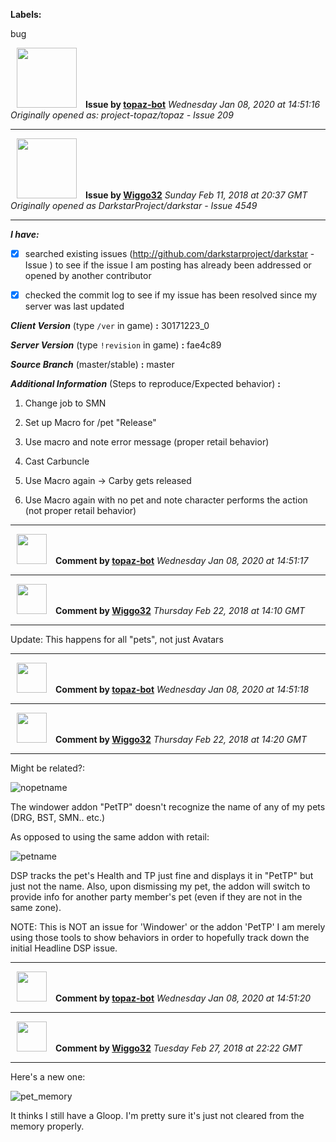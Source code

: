 **Labels:**

bug



<a href="https://github.com/topaz-bot"><img src="https://avatars3.githubusercontent.com/u/59651103?v=4" width="96" height="96" hspace="10"></img></a> **Issue by [topaz-bot](https://github.com/topaz-bot)**
_Wednesday Jan 08, 2020 at 14:51:16_
_Originally opened as: project-topaz/topaz - Issue 209_

----

<a href="https://github.com/Wiggo32"><img src="https://avatars2.githubusercontent.com/u/30469395?v=4"  width="96" height="96" hspace="10"></img></a> **Issue by [Wiggo32](https://github.com/Wiggo32)**
_Sunday Feb 11, 2018 at 20:37 GMT_
_Originally opened as DarkstarProject/darkstar - Issue 4549_

----

<!-- place 'x' mark between square [] brackets to checkmark box -->

**_I have:_**

- [x] searched existing issues (http://github.com/darkstarproject/darkstar - Issue ) to see if the issue I am posting has already been addressed or opened by another contributor
- [x] checked the commit log to see if my issue has been resolved since my server was last updated


<!-- Issues will be closed without being looked into if the following information is missing (unless its not applicable). -->

**_Client Version_** (type `/ver` in game) **:** 30171223_0


**_Server Version_** (type `!revision` in game) **:** fae4c89


**_Source Branch_** (master/stable) **:** master


**_Additional Information_** (Steps to reproduce/Expected behavior) **:** 
1. Change job to SMN
2. Set up Macro for /pet "Release" <me>
3. Use macro and note error message (proper retail behavior)
4. Cast Carbuncle
5. Use Macro again -> Carby gets released
5. Use Macro again with no pet and note character performs the action (not proper retail behavior) 




----
<a href="https://github.com/topaz-bot"><img src="https://avatars3.githubusercontent.com/u/59651103?v=4" width="48" height="48" hspace="10"></img></a> **Comment by [topaz-bot](https://github.com/topaz-bot)**
_Wednesday Jan 08, 2020 at 14:51:17_

----

<a href="https://github.com/Wiggo32"><img src="https://avatars2.githubusercontent.com/u/30469395?v=4"  width="48" height="48" hspace="10"></img></a> **Comment by [Wiggo32](https://github.com/Wiggo32)**
_Thursday Feb 22, 2018 at 14:10 GMT_

----

Update: This happens for all "pets", not just Avatars



----
<a href="https://github.com/topaz-bot"><img src="https://avatars3.githubusercontent.com/u/59651103?v=4" width="48" height="48" hspace="10"></img></a> **Comment by [topaz-bot](https://github.com/topaz-bot)**
_Wednesday Jan 08, 2020 at 14:51:18_

----

<a href="https://github.com/Wiggo32"><img src="https://avatars2.githubusercontent.com/u/30469395?v=4"  width="48" height="48" hspace="10"></img></a> **Comment by [Wiggo32](https://github.com/Wiggo32)**
_Thursday Feb 22, 2018 at 14:20 GMT_

----

Might be related?:
![nopetname](https://user-images.githubusercontent.com/30469395/36542991-1102b920-17a8-11e8-91cb-100566e37d27.jpg)
The windower addon "PetTP" doesn't recognize the name of any of my pets (DRG, BST, SMN.. etc.)
As opposed to using the same addon with retail:
![petname](https://user-images.githubusercontent.com/30469395/36543068-4959d0b0-17a8-11e8-914b-276297f49ca6.jpg)
DSP tracks the pet's Health and TP just fine and displays it in "PetTP" but just not the name. Also, upon dismissing my pet, the addon will switch to provide info for another party member's pet (even if they are not in the same zone). 

NOTE: This is NOT an issue for 'Windower' or the addon 'PetTP' I am merely using those tools to show behaviors in order to hopefully track down the initial Headline DSP issue.




----
<a href="https://github.com/topaz-bot"><img src="https://avatars3.githubusercontent.com/u/59651103?v=4" width="48" height="48" hspace="10"></img></a> **Comment by [topaz-bot](https://github.com/topaz-bot)**
_Wednesday Jan 08, 2020 at 14:51:20_

----

<a href="https://github.com/Wiggo32"><img src="https://avatars2.githubusercontent.com/u/30469395?v=4"  width="48" height="48" hspace="10"></img></a> **Comment by [Wiggo32](https://github.com/Wiggo32)**
_Tuesday Feb 27, 2018 at 22:22 GMT_

----

Here's a new one: 
![pet_memory](https://user-images.githubusercontent.com/30469395/36758482-35438356-1bda-11e8-9c6d-fee4d54cacac.jpg)
It thinks I still have a Gloop. I'm pretty sure it's just not cleared from the memory properly.


